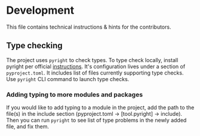 # Development
This file contains technical instructions & hints for the contributors.

## Type checking
The project uses `pyright` to check types. 
To type check locally, install pyright per official [instructions](https://github.com/microsoft/pyright#command-line). 
It's configuration lives under a section of `pyproject.toml`. It includes list of files currently supporting type checks. Use `pyright` CLI command to launch type checks.

### Adding typing to more modules and packages

If you would like to add typing to a module in the project, 
add the path to the file(s) in the include section 
(pyproject.toml -> [tool.pyright] -> include). 
Then you can run `pyright` to see list of type problems in the newly added file, and fix them.

